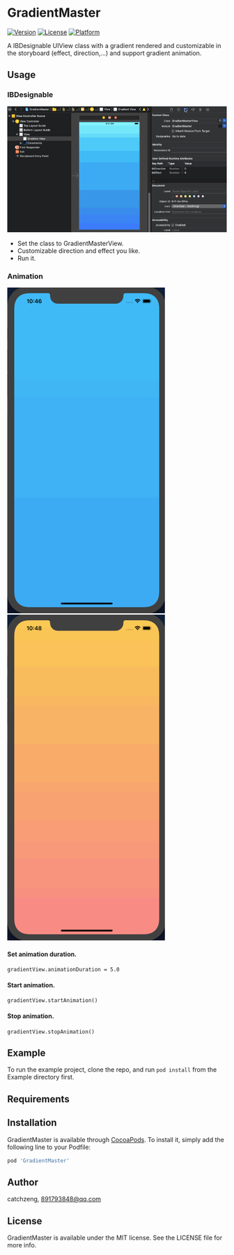 # GradientMaster

[![Version](https://img.shields.io/cocoapods/v/GradientMaster.svg?style=flat)](https://cocoapods.org/pods/GradientMaster)
[![License](https://img.shields.io/cocoapods/l/GradientMaster.svg?style=flat)](https://cocoapods.org/pods/GradientMaster)
[![Platform](https://img.shields.io/cocoapods/p/GradientMaster.svg?style=flat)](https://cocoapods.org/pods/GradientMaster)

A IBDesignable UIView class with a gradient rendered and customizable in the storyboard (effect, direction,...) and support gradient animation.

## Usage

### IBDesignable

![](https://github.com/CatchZeng/GradientMaster/blob/master/IBDesignable.gif?raw=true)

* Set the class to GradientMasterView.
* Customizable direction and effect you like.
* Run it.


### Animation

![](https://github.com/CatchZeng/GradientMaster/blob/master/animation.gif?raw=true) ![](https://github.com/CatchZeng/GradientMaster/blob/master/animation2.gif?raw=true)

#### Set animation duration.

```
gradientView.animationDuration = 5.0
```

#### Start animation.

```
gradientView.startAnimation()
```

#### Stop animation.

```
gradientView.stopAnimation()
```



## Example

To run the example project, clone the repo, and run `pod install` from the Example directory first.

## Requirements

## Installation

GradientMaster is available through [CocoaPods](https://cocoapods.org). To install
it, simply add the following line to your Podfile:

```ruby
pod 'GradientMaster'
```

## Author

catchzeng, 891793848@qq.com

## License

GradientMaster is available under the MIT license. See the LICENSE file for more info.
